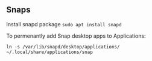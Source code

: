## Snaps

Install snapd package `sudo apt install snapd`

To permenantly add Snap desktop apps to Applications:

`ln -s /var/lib/snapd/desktop/applications/ ~/.local/share/applications/snap`
